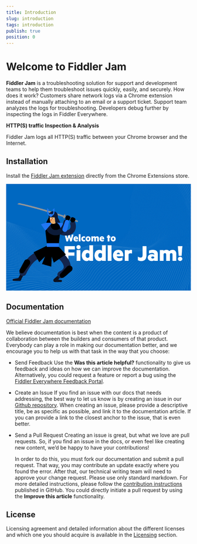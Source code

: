 ```yaml
---
title: Introduction
slug: introduction
tags: introduction
publish: true
position: 0
---
```


# Welcome to Fiddler Jam

**Fiddler Jam** is a troubleshooting solution for support and development teams to help them troubleshoot issues quickly, easily, and securely. How does it work? Customers share network logs via a Chrome extension instead of manually attaching to an email or a support ticket. Support team analyzes the logs for troubleshooting. Developers debug further by inspecting the logs in Fiddler Everywhere.

**HTTP(S) traffic Inspection & Analysis**

Fiddler Jam logs all HTTP(S) traffic between your Chrome browser and the Internet.

## Installation

Install the [Fiddler Jam extension](https://chrome.google.com/webstore/detail/fiddler-jam/fnkjlegmkbicdodlheligomlfbdblpfj) directly from the Chrome Extensions store.

![Welcome to Fiddler Jam](images/ext/ext-icons/welcome.png)

## Documentation

[Official Fiddler Jam documentation](https://docs.telerik.com/fiddler-jam/introduction)

We believe documentation is best when the content is a product of collaboration between the builders and consumers of that product. Everybody can play a role in making our documentation better, and we encourage you to help us with that task in the way that you choose:

- Send Feedback
    Use the __Was this article helpful?__ functionality to give us feedback and ideas on how we can improve the documentation. Alternatively, you could request a feature or report a bug using the [Fiddler Everywhere Feedback Portal](https://feedback.telerik.com/fiddler-everywhere).

- Create an Issue
    If you find an issue with our docs that needs addressing, the best way to let us know is by creating an issue in our [Github repository](https://github.com/telerik/fiddler-jam-docs). When creating an issue, please provide a descriptive title, be as specific as possible, and link it to the documentation article. If you can provide a link to the closest anchor to the issue, that is even better.

- Send a Pull Request
    Creating an issue is great, but what we love are pull requests. So, if you find an issue in the docs, or even feel like creating new content, we’d be happy to have your contributions! 

    In order to do this, you must fork our documentation and submit a pull request. That way, you may contribute an update exactly where you found the error. After that, our technical writing team will need to approve your change request. Please use only standard markdown. For more detailed instructions, please follow the [contribution instructions](https://github.com/telerik/fiddler-jam-docs#contributing) published in GitHub. You could directly initiate a pull request by using the __Improve this article__ functionality.


## License

Licensing agreement and detailed information about the different licenses and which one you should acquire is available in the [Licensing](https://www.telerik.com/purchase/license-agreement/fiddler-everywhere) section.

